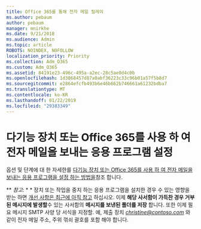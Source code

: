 ```yaml
---
title: Office 365를 통해 전자 메일 릴레이
ms.author: pebaum
author: pebaum
manager: mnirkhe
ms.date: 9/21/2018
ms.audience: Admin
ms.topic: article
ROBOTS: NOINDEX, NOFOLLOW
localization_priority: Priority
ms.collection: Adm_O365
ms.custom: Adm_O365
ms.assetid: 84191e23-496c-495a-a2ec-28c5ae0d4c0b
ms.openlocfilehash: 1d3868457d87a0abf36223c33c96b01a57f5b8d7
ms.sourcegitcommit: e2864efcfb493b6e46b662b746661a61232bdba7
ms.translationtype: MT
ms.contentlocale: ko-KR
ms.lasthandoff: 01/22/2019
ms.locfileid: "29383349"
---
```

# <a name="set-up-a-multifunction-device-or-application-to-send-email-using-office-365"></a>다기능 장치 또는 Office 365를 사용 하 여 전자 메일을 보내는 응용 프로그램 설정

옵션 및 단계에 대 한 자세한를 [다기능 장치 또는 Office 365를 사용 하 여 전자 메일을 보내는 응용 프로그램을 설정 하는 방법을](https://support.office.com/article/69f58e99-c550-4274-ad18-c805d654b4c4)참조 합니다.
  
 ** *참고:* * * 장치 또는 작업을 중지 하는 응용 프로그램을 설치한 경우 수 있는 영향을 받는 하면 [개선 사항은 최근에 아직 참고](https://support.microsoft.com/help/4458479/) 하십시오. 이제 **해당 사서함이 가득찬 경우 거부 된 메시지에 발생할**수 있는 사서함의 **메시지를 보낸된 폴더를 저장** 합니다. 또한 이제 필요 메시지 SMTP 사양 당 서식을 지정할. 예, 제출 장치 *christine@contoso.com* 와 같이 전자 메일 주소, 주위 꺾쇠 괄호를 포함 해야 합니다. 
  

